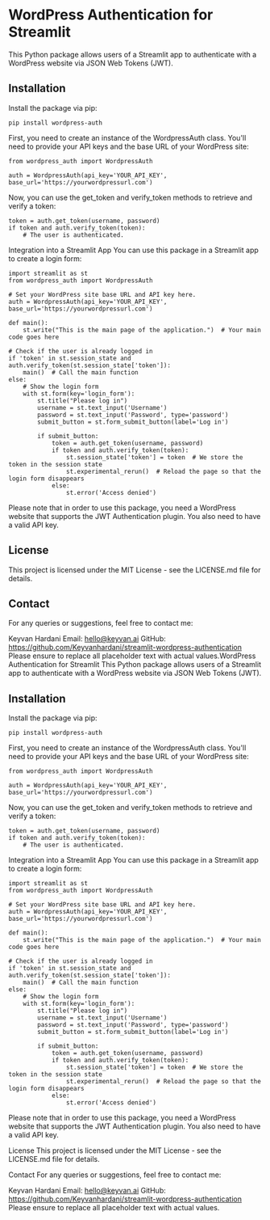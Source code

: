 #   WordPress Authentication for Streamlit

This Python package allows users of a Streamlit app to authenticate with a WordPress website via JSON Web Tokens (JWT).

## Installation

Install the package via pip:


```
pip install wordpress-auth

```

First, you need to create an instance of the WordpressAuth class. You'll need to provide your API keys and the base URL of your WordPress site:

```
from wordpress_auth import WordpressAuth

auth = WordpressAuth(api_key='YOUR_API_KEY', base_url='https://yourwordpressurl.com')

```
Now, you can use the get_token and verify_token methods to retrieve and verify a token:

```
token = auth.get_token(username, password)
if token and auth.verify_token(token):
    # The user is authenticated.
```
Integration into a Streamlit App
You can use this package in a Streamlit app to create a login form:

```
import streamlit as st
from wordpress_auth import WordpressAuth

# Set your WordPress site base URL and API key here.
auth = WordpressAuth(api_key='YOUR_API_KEY', base_url='https://yourwordpressurl.com')

def main():
    st.write("This is the main page of the application.")  # Your main code goes here

# Check if the user is already logged in
if 'token' in st.session_state and auth.verify_token(st.session_state['token']):
    main()  # Call the main function
else:
    # Show the login form
    with st.form(key='login_form'):
        st.title("Please log in")
        username = st.text_input('Username')
        password = st.text_input('Password', type='password')
        submit_button = st.form_submit_button(label='Log in')

        if submit_button:
            token = auth.get_token(username, password)
            if token and auth.verify_token(token):
                st.session_state['token'] = token  # We store the token in the session state
                st.experimental_rerun()  # Reload the page so that the login form disappears
            else:
                st.error('Access denied')
```
Please note that in order to use this package, you need a WordPress website that supports the JWT Authentication plugin. You also need to have a valid API key.

## License
This project is licensed under the MIT License - see the LICENSE.md file for details.

## Contact
For any queries or suggestions, feel free to contact me:

Keyvan Hardani
Email: hello@keyvan.ai
GitHub: https://github.com/Keyvanhardani/streamlit-wordpress-authentication
Please ensure to replace all placeholder text with actual values.WordPress Authentication for Streamlit
This Python package allows users of a Streamlit app to authenticate with a WordPress website via JSON Web Tokens (JWT).

## Installation
Install the package via pip:

```
pip install wordpress-auth

```

First, you need to create an instance of the WordpressAuth class. You'll need to provide your API keys and the base URL of your WordPress site:

```
from wordpress_auth import WordpressAuth

auth = WordpressAuth(api_key='YOUR_API_KEY', base_url='https://yourwordpressurl.com')

```
Now, you can use the get_token and verify_token methods to retrieve and verify a token:

```
token = auth.get_token(username, password)
if token and auth.verify_token(token):
    # The user is authenticated.

```
Integration into a Streamlit App
You can use this package in a Streamlit app to create a login form:

```
import streamlit as st
from wordpress_auth import WordpressAuth

# Set your WordPress site base URL and API key here.
auth = WordpressAuth(api_key='YOUR_API_KEY', base_url='https://yourwordpressurl.com')

def main():
    st.write("This is the main page of the application.")  # Your main code goes here

# Check if the user is already logged in
if 'token' in st.session_state and auth.verify_token(st.session_state['token']):
    main()  # Call the main function
else:
    # Show the login form
    with st.form(key='login_form'):
        st.title("Please log in")
        username = st.text_input('Username')
        password = st.text_input('Password', type='password')
        submit_button = st.form_submit_button(label='Log in')

        if submit_button:
            token = auth.get_token(username, password)
            if token and auth.verify_token(token):
                st.session_state['token'] = token  # We store the token in the session state
                st.experimental_rerun()  # Reload the page so that the login form disappears
            else:
                st.error('Access denied')
```
Please note that in order to use this package, you need a WordPress website that supports the JWT Authentication plugin. You also need to have a valid API key.

License
This project is licensed under the MIT License - see the LICENSE.md file for details.

Contact
For any queries or suggestions, feel free to contact me:

Keyvan Hardani
Email: hello@keyvan.ai
GitHub: https://github.com/Keyvanhardani/streamlit-wordpress-authentication
Please ensure to replace all placeholder text with actual values.